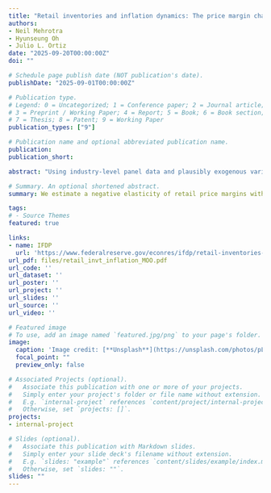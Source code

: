 ```yaml
---
title: "Retail inventories and inflation dynamics: The price margin channel"
authors:
- Neil Mehrotra
- Hyunseung Oh
- Julio L. Ortiz
date: "2025-09-20T00:00:00Z"
doi: ""

# Schedule page publish date (NOT publication's date).
publishDate: "2025-09-01T00:00:00Z"

# Publication type.
# Legend: 0 = Uncategorized; 1 = Conference paper; 2 = Journal article;
# 3 = Preprint / Working Paper; 4 = Report; 5 = Book; 6 = Book section;
# 7 = Thesis; 8 = Patent; 9 = Working Paper
publication_types: ["9"]

# Publication name and optional abbreviated publication name.
publication: 
publication_short:

abstract: "Using industry-level panel data and plausibly exogenous variation in supply conditions, we estimate the elasticity of retail price margins with respect to inventories along the retailer's optimal pricing curve. We find that this elasticity is negaive and statistically significant, implying that lower finished-good inventories leads to higher price margins. We then assess the implications of this channel for inflation dynamics within a New Keynesian Phillips curve (NKPC) framework that links inventories to retailers' markup behavior. Incorporating the inventory-sales ratio into the NKPC markedly improves the model's empirical fit and helps account for two notable recent inflation episodes: the missing disinflation of 2009-2011 and the COVID-era inflation surge."

# Summary. An optional shortened abstract.
summary: We estimate a negative elasticity of retail price margins with respect to inventories. We then embed this negative elasticity into a New Keynesian framework, derive a New Keynesian Phillips curve that links inventories to retail markups, and show that this NKPC offers an notable improvement over the canonical NKPC when taken to the data.

tags:
# - Source Themes
featured: true

links:
- name: IFDP 
  url: 'https://www.federalreserve.gov/econres/ifdp/retail-inventories-and-inflation-dynamics-the-price-margin-channel.htm'
url_pdf: files/retail_invt_inflation_MOO.pdf
url_code: ''
url_dataset: ''
url_poster: ''
url_project: ''
url_slides: ''
url_source: ''
url_video: ''

# Featured image
# To use, add an image named `featured.jpg/png` to your page's folder. 
image:
  caption: 'Image credit: [**Unsplash**](https://unsplash.com/photos/pLCdAaMFLTE)'
  focal_point: ""
  preview_only: false

# Associated Projects (optional).
#   Associate this publication with one or more of your projects.
#   Simply enter your project's folder or file name without extension.
#   E.g. `internal-project` references `content/project/internal-project/index.md`.
#   Otherwise, set `projects: []`.
projects:
- internal-project

# Slides (optional).
#   Associate this publication with Markdown slides.
#   Simply enter your slide deck's filename without extension.
#   E.g. `slides: "example"` references `content/slides/example/index.md`.
#   Otherwise, set `slides: ""`.
slides: ""
---
```



